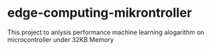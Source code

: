 # edge-computing-mikrontroller
This project to anlysis performance machine learning alogarithm on microcontroller under 32KB Memory
